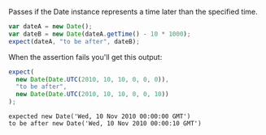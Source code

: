 Passes if the Date instance represents a time later than the specified time.

```js
var dateA = new Date();
var dateB = new Date(dateA.getTime() - 10 * 1000);
expect(dateA, "to be after", dateB);
```

When the assertion fails you'll get this output:

```js
expect(
  new Date(Date.UTC(2010, 10, 10, 0, 0, 0)),
  "to be after",
  new Date(Date.UTC(2010, 10, 10, 0, 0, 10))
);
```

```output
expected new Date('Wed, 10 Nov 2010 00:00:00 GMT')
to be after new Date('Wed, 10 Nov 2010 00:00:10 GMT')
```
